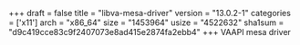 +++
draft = false
title = "libva-mesa-driver"
version = "13.0.2-1"
categories = ['x11']
arch = "x86_64"
size = "1453964"
usize = "4522632"
sha1sum = "d9c419cce83c9f2407073e8ad415e2874fa2ebb4"
+++
VAAPI mesa driver
